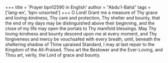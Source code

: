 +++
title = 'Prayer bpn12590 in English'
author = "Abdu'l-Bahá"
tags = ['lang-en', 'bpn-unsorted']
+++
O Lord!  Grant me a measure of Thy grace and loving-kindness, Thy care and protection, Thy shelter and bounty, that the end of my days may be distinguished above their beginning, and the close of my life may open the portals to Thy manifold blessings.  May Thy loving-kindness and bounty descend upon me at every moment, and Thy forgiveness and mercy be vouchsafed with every breath, until, beneath the sheltering shadow of Thine upraised Standard, I may at last repair to the Kingdom of the All-Praised.  Thou art the Bestower and the Ever-Loving, and Thou art, verily, the Lord of grace and bounty.
